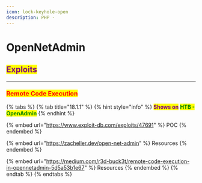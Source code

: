 ```yaml
---
icon: lock-keyhole-open
description: PHP -
---
```


# OpenNetAdmin

## <mark style="color:purple;">Exploits</mark>

***

### <mark style="color:red;">Remote Code Execution</mark>

{% tabs %}
{% tab title="18.1.1" %}
{% hint style="info" %}
<mark style="color:purple;">**Shows on**</mark> <mark style="color:green;">**HTB - OpenAdmin**</mark>
{% endhint %}

{% embed url="https://www.exploit-db.com/exploits/47691" %}
POC
{% endembed %}

{% embed url="https://zacheller.dev/open-net-admin" %}
Resources
{% endembed %}

{% embed url="https://medium.com/r3d-buck3t/remote-code-execution-in-opennetadmin-5d5a53b1e67" %}
Resources
{% endembed %}
{% endtab %}
{% endtabs %}
